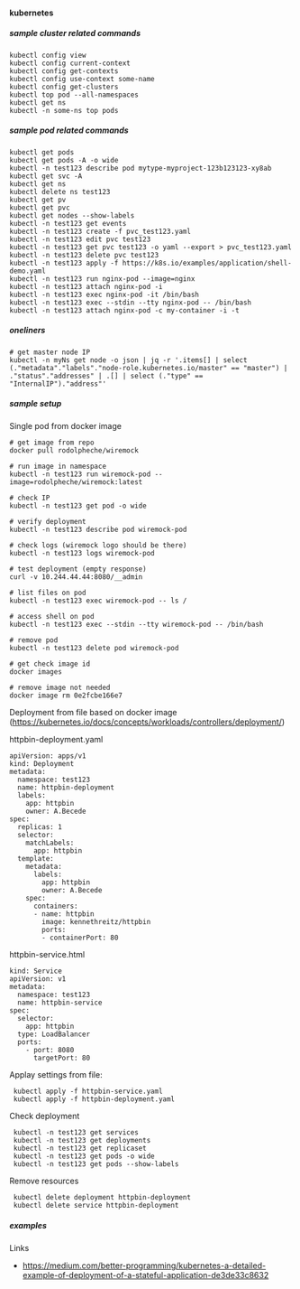 #### kubernetes

##### sample cluster related commands

    kubectl config view
    kubectl config current-context
    kubectl config get-contexts
    kubectl config use-context some-name
    kubectl config get-clusters
    kubectl top pod --all-namespaces
    kubectl get ns
    kubectl -n some-ns top pods

##### sample pod related commands

    kubectl get pods
    kubectl get pods -A -o wide
    kubectl -n test123 describe pod mytype-myproject-123b123123-xy8ab
    kubectl get svc -A
    kubectl get ns
    kubectl delete ns test123
    kubectl get pv
    kubectl get pvc
    kubectl get nodes --show-labels
    kubectl -n test123 get events
    kubectl -n test123 create -f pvc_test123.yaml
    kubectl -n test123 edit pvc test123
    kubectl -n test123 get pvc test123 -o yaml --export > pvc_test123.yaml
    kubectl -n test123 delete pvc test123
    kubectl -n test123 apply -f https://k8s.io/examples/application/shell-demo.yaml
    kubectl -n test123 run nginx-pod --image=nginx
    kubectl -n test123 attach nginx-pod -i
    kubectl -n test123 exec nginx-pod -it /bin/bash
    kubectl -n test123 exec --stdin --tty nginx-pod -- /bin/bash
    kubectl -n test123 attach nginx-pod -c my-container -i -t

##### oneliners

    # get master node IP
    kubectl -n myNs get node -o json | jq -r '.items[] | select (."metadata"."labels"."node-role.kubernetes.io/master" == "master") | ."status"."addresses" | .[] | select (."type" == "InternalIP")."address"'

##### sample setup

Single pod from docker image

    # get image from repo
    docker pull rodolpheche/wiremock

    # run image in namespace    
    kubectl -n test123 run wiremock-pod --image=rodolpheche/wiremock:latest

    # check IP
    kubectl -n test123 get pod -o wide

    # verify deployment
    kubectl -n test123 describe pod wiremock-pod

    # check logs (wiremock logo should be there)
    kubectl -n test123 logs wiremock-pod

    # test deployment (empty response)
    curl -v 10.244.44.44:8080/__admin

    # list files on pod
    kubectl -n test123 exec wiremock-pod -- ls /

    # access shell on pod
    kubectl -n test123 exec --stdin --tty wiremock-pod -- /bin/bash

    # remove pod
    kubectl -n test123 delete pod wiremock-pod

    # get check image id
    docker images

    # remove image not needed
    docker image rm 0e2fcbe166e7

Deployment from file based on docker image (https://kubernetes.io/docs/concepts/workloads/controllers/deployment/)

httpbin-deployment.yaml

    apiVersion: apps/v1
    kind: Deployment
    metadata:
      namespace: test123
      name: httpbin-deployment
      labels:
        app: httpbin
        owner: A.Becede
    spec:
      replicas: 1
      selector:
        matchLabels:
          app: httpbin
      template:
        metadata:
          labels:
            app: httpbin
            owner: A.Becede
        spec:
          containers:
          - name: httpbin
            image: kennethreitz/httpbin
            ports:
            - containerPort: 80

httpbin-service.html

    kind: Service
    apiVersion: v1
    metadata:
      namespace: test123
      name: httpbin-service
    spec:
      selector:
        app: httpbin
      type: LoadBalancer
      ports:
        - port: 8080
          targetPort: 80


Applay settings from file:

     kubectl apply -f httpbin-service.yaml
     kubectl apply -f httpbin-deployment.yaml

Check deployment

     kubectl -n test123 get services
     kubectl -n test123 get deployments
     kubectl -n test123 get replicaset
     kubectl -n test123 get pods -o wide
     kubectl -n test123 get pods --show-labels

Remove resources

     kubectl delete deployment httpbin-deployment
     kubectl delete service httpbin-deployment

##### examples

Links

 * https://medium.com/better-programming/kubernetes-a-detailed-example-of-deployment-of-a-stateful-application-de3de33c8632
